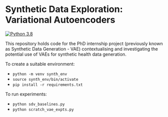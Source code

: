 # Synthetic Data Exploration: Variational Autoencoders
[![Python 3.8](https://img.shields.io/badge/python-3.8-blue.svg)](https://www.python.org/downloads/release/python-380/)

This repository holds code for the PhD internship project (previously known as Synthetic Data Generation - VAE) contextualising and investigating the potential use of VAEs for synthetic health data generation.

To create a suitable environment:
- `python -m venv synth_env`
- `source synth_env/bin/activate`
- `pip install -r requirements.txt`

To run experiments:
- `python sdv_baselines.py`
- `python scratch_vae_expts.py`

